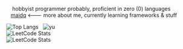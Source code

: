 &nbsp;&nbsp;&nbsp;&nbsp;hobbyist programmer probably, proficient in zero (0) languages
<br>
&nbsp;&nbsp;&nbsp;<a href="https://bmai1.github.io/" target="_blank">maidq</a> <--- more about me, currently learning frameworks & stuff

![Top Langs](https://github-readme-stats.vercel.app/api/top-langs/?username=bmai1&layout=compact&theme=dracula) &nbsp;
![yu](https://github.com/bmai1/bmai1/assets/104703637/743ba0ef-748b-419f-85f7-ee9a33910a86) 
<br>
![LeetCode Stats](https://leetcard.jacoblin.cool/kiyo_ko?theme=unicorn&font=Roboto&ext=contest)
<br>
![LeetCode Stats](https://leetcard.jacoblin.cool/brianmai?theme=nord&font=Roboto)





